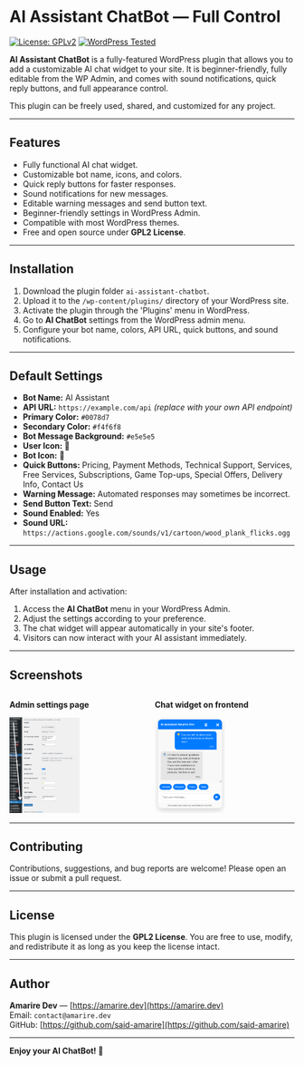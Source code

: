 # AI Assistant ChatBot — Full Control

[![License: GPLv2](https://img.shields.io/badge/License-GPL%202.0-blue.svg)](https://www.gnu.org/licenses/gpl-2.0.html)
[![WordPress Tested](https://img.shields.io/badge/WordPress-Tested-brightgreen.svg)](https://wordpress.org/)

**AI Assistant ChatBot** is a fully-featured WordPress plugin that allows you to add a customizable AI chat widget to your site. It is beginner-friendly, fully editable from the WP Admin, and comes with sound notifications, quick reply buttons, and full appearance control.  

This plugin can be freely used, shared, and customized for any project.

---

## Features

- Fully functional AI chat widget.
- Customizable bot name, icons, and colors.
- Quick reply buttons for faster responses.
- Sound notifications for new messages.
- Editable warning messages and send button text.
- Beginner-friendly settings in WordPress Admin.
- Compatible with most WordPress themes.
- Free and open source under **GPL2 License**.

---

## Installation

1. Download the plugin folder `ai-assistant-chatbot`.
2. Upload it to the `/wp-content/plugins/` directory of your WordPress site.
3. Activate the plugin through the 'Plugins' menu in WordPress.
4. Go to **AI ChatBot** settings from the WordPress admin menu.
5. Configure your bot name, colors, API URL, quick buttons, and sound notifications.

---

## Default Settings

- **Bot Name:** AI Assistant  
- **API URL:** `https://example.com/api` *(replace with your own API endpoint)*  
- **Primary Color:** `#0078d7`  
- **Secondary Color:** `#f4f6f8`  
- **Bot Message Background:** `#e5e5e5`  
- **User Icon:** 🧑  
- **Bot Icon:** 🤖  
- **Quick Buttons:** Pricing, Payment Methods, Technical Support, Services, Free Services, Subscriptions, Game Top-ups, Special Offers, Delivery Info, Contact Us  
- **Warning Message:** Automated responses may sometimes be incorrect.  
- **Send Button Text:** Send  
- **Sound Enabled:** Yes  
- **Sound URL:** `https://actions.google.com/sounds/v1/cartoon/wood_plank_flicks.ogg`

---

## Usage

After installation and activation:

1. Access the **AI ChatBot** menu in your WordPress Admin.
2. Adjust the settings according to your preference.
3. The chat widget will appear automatically in your site's footer.
4. Visitors can now interact with your AI assistant immediately.

---

## Screenshots

<div style="display: flex; gap: 10px;">

  <div style="flex: 1;">
    <p><strong>Admin settings page</strong></p>
    <img src="https://github.com/Said-Amarire/ai-assistant-chatbot/blob/main/ai-assistant-chatbot/assets/img/dashboard-settings.png" alt="Admin Settings" width="50%">
  </div>

  <div style="flex: 1;">
    <p><strong>Chat widget on frontend</strong></p>
    <img src="https://github.com/Said-Amarire/ai-assistant-chatbot/blob/main/ai-assistant-chatbot/assets/img/frontend-view.png" alt="Frontend Chat Widget" width="50%">
  </div>

</div>

---

## Contributing

Contributions, suggestions, and bug reports are welcome! Please open an issue or submit a pull request.

---

## License

This plugin is licensed under the **GPL2 License**. You are free to use, modify, and redistribute it as long as you keep the license intact.

---

## Author

**Amarire Dev** — [https://amarire.dev](https://amarire.dev)  
Email: `contact@amarire.dev`  
GitHub: [https://github.com/said-amarire](https://github.com/said-amarire)

---

**Enjoy your AI ChatBot! 🚀**
